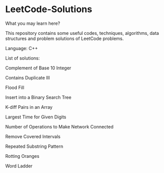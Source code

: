 # LeetCode-Solutions


What you may learn here?

This repository contains some useful codes, techniques, algorithms, data structures and problem solutions of LeetCode problems.

Language: C++

List of solutions:

Complement of Base 10 Integer

Contains Duplicate III

Flood Fill

Insert into a Binary Search Tree

K-diff Pairs in an Array

Largest Time for Given Digits

Number of Operations to Make Network Connected

Remove Covered Intervals

Repeated Substring Pattern

Rotting Oranges

Word Ladder
